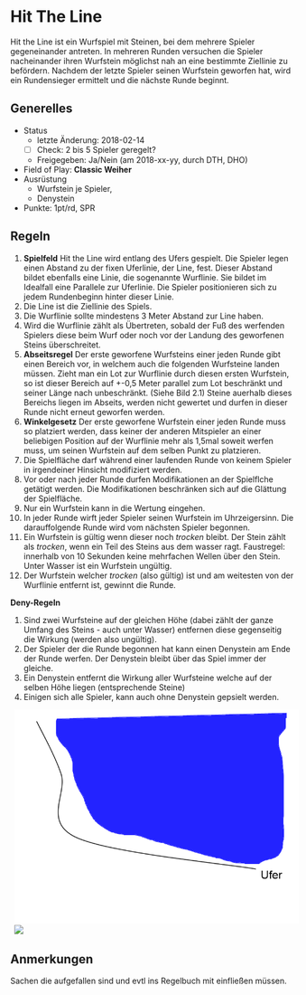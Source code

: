 # Hit The Line

Hit the Line ist ein Wurfspiel mit Steinen, bei dem mehrere Spieler gegeneinander antreten. In mehreren Runden versuchen die Spieler nacheinander ihren Wurfstein möglichst nah an eine bestimmte Ziellinie zu befördern. Nachdem der letzte Spieler seinen Wurfstein geworfen hat, wird ein Rundensieger ermittelt und die nächste Runde beginnt.

## Generelles

- Status
    + letzte Änderung: 2018-02-14
    + [ ] Check: 2 bis 5 Spieler geregelt?
    + Freigegeben: Ja/Nein (am 2018-xx-yy, durch DTH, DHO)
- Field of Play: __Classic Weiher__
- Ausrüstung
    + Wurfstein je Spieler,
    + Denystein
- Punkte: 1pt/rd, SPR

## Regeln

1.  __Spielfeld__ Hit the Line wird entlang des Ufers gespielt. Die Spieler legen einen Abstand zu der fixen Uferlinie, der Line, fest. Dieser Abstand bildet ebenfalls eine Linie, die sogenannte Wurflinie. Sie bildet im Idealfall eine Parallele zur Uferlinie. Die Spieler positionieren sich zu jedem Rundenbeginn hinter dieser Linie. 
2.  Die Line ist die Ziellinie des Spiels.
3.  Die Wurflinie sollte mindestens 3 Meter Abstand zur Line haben.
4.  Wird die Wurflinie zählt als Übertreten, sobald der Fuß des werfenden Spielers diese beim Wurf oder noch vor der Landung des geworfenen Steins überschreitet.
5.  __Abseitsregel__ Der erste geworfene Wurfsteins einer jeden Runde gibt einen Bereich vor, in welchem auch die folgenden Wurfsteine landen müssen. Zieht man ein Lot zur Wurflinie durch diesen ersten Wurfstein, so ist dieser Bereich auf +-0,5 Meter parallel zum Lot beschränkt und seiner Länge nach unbeschränkt. (Siehe Bild 2.1) Steine auerhalb dieses Bereichs liegen im Abseits, werden nicht gewertet und durfen in dieser Runde nicht erneut geworfen werden.
6.  __Winkelgesetz__ Der erste geworfene Wurfstein einer jeden Runde muss so platziert werden, dass keiner der anderen Mitspieler an einer beliebigen Position auf der Wurflinie mehr als 1,5mal soweit werfen muss, um seinen Wurfstein auf dem selben Punkt zu platzieren.
7.  Die Spielfläche darf während einer laufenden Runde von keinem Spieler in irgendeiner Hinsicht modifiziert werden.
8.  Vor oder nach jeder Runde durfen Modifikationen an der Spielflche getätigt werden. Die Modifikationen beschränken sich auf die Glättung der Spielfläche.
9.  Nur ein Wurfstein kann in die Wertung eingehen.
10.  In jeder Runde wirft jeder Spieler seinen Wurfstein im Uhrzeigersinn. Die darauffolgende Runde wird vom nächsten Spieler begonnen.
11.  Ein Wurfstein is gültig wenn dieser noch *trocken* bleibt. Der Stein zählt als *trocken*, wenn ein Teil des Steins aus dem wasser ragt. Faustregel: innerhalb von 10 Sekunden keine mehrfachen Wellen über den Stein. Unter Wasser ist ein Wurfstein ungültig.
12.  Der Wurfstein welcher *trocken* (also gültig) ist und am weitesten von der Wurflinie entfernt ist, gewinnt die Runde.

__Deny-Regeln__

1.  Sind zwei Wurfsteine auf der gleichen Höhe (dabei zählt der ganze Umfang des Steins - auch unter Wasser) entfernen diese gegenseitig die Wirkung (werden also ungültig).
2.  Der Spieler der die Runde begonnen hat kann einen Denystein am Ende der Runde werfen. Der Denystein bleibt über das Spiel immer der gleiche.
3.  Ein Denystein entfernt die Wirkung aller Wurfsteine welche auf der selben Höhe liegen (entsprechende Steine)
4.  Einigen sich alle Spieler, kann auch ohne Denystein gepsielt werden.


<img src="images/game_hittheline_ufer.png" style="float: center; margin-left: .5em;">
<img src="images/deny.png" style="float: center; margin-left: .5em;">



## Anmerkungen

Sachen die aufgefallen sind und evtl ins Regelbuch mit einfließen müssen.